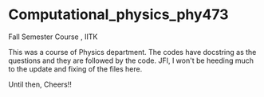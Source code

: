 # Computational_physics_phy473
Fall Semester Course , IITK

This was a course of Physics department. The codes have docstring as the questions and they are followed by the code. 
JFI, I won't be heeding much to the update and fixing of the files here. 

Until then, 
Cheers!!
